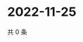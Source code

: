 # 2022-11-25

共 0 条

<!-- BEGIN WEIBO -->
<!-- 最后更新时间 Fri Nov 25 2022 19:12:32 GMT+0800 (China Standard Time) -->

<!-- END WEIBO -->
